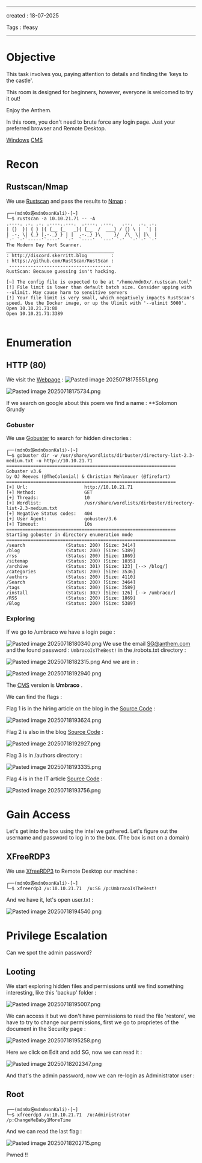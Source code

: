 - - - 
created : 18-07-2025 

Tags : #easy 
- - - 
# Objective

This task involves you, paying attention to details and finding the 'keys to the castle'.

This room is designed for beginners, however, everyone is welcomed to try it out!

Enjoy the Anthem.

In this room, you don't need to brute force any login page. Just your preferred browser and Remote Desktop.

[Windows](../../3%20-%20Tags/Hacking%20Concepts/Windows.md)  [CMS](../../3%20-%20Tags/Hacking%20Concepts/CMS.md)

# Recon

## Rustscan/Nmap

We use [Rustscan](../../3%20-%20Tags/Hacking%20Tools/Rustscan.md) and pass the results to [Nmap](../../3%20-%20Tags/Hacking%20Tools/Nmap.md) :

```
┌──(mdn0x㉿mdn0xonKali)-[~]
└─$ rustscan -a 10.10.21.71 -- -A 
.----. .-. .-. .----..---.  .----. .---.   .--.  .-. .-.
| {}  }| { } |{ {__ {_   _}{ {__  /  ___} / {} \ |  `| |
| .-. \| {_} |.-._} } | |  .-._} }\     }/  /\  \| |\  |
`-' `-'`-----'`----'  `-'  `----'  `---' `-'  `-'`-' `-'
The Modern Day Port Scanner.
________________________________________
: http://discord.skerritt.blog         :
: https://github.com/RustScan/RustScan :
 --------------------------------------
RustScan: Because guessing isn't hacking.

[~] The config file is expected to be at "/home/mdn0x/.rustscan.toml"
[!] File limit is lower than default batch size. Consider upping with --ulimit. May cause harm to sensitive servers
[!] Your file limit is very small, which negatively impacts RustScan's speed. Use the Docker image, or up the Ulimit with '--ulimit 5000'. 
Open 10.10.21.71:80
Open 10.10.21.71:3389


```

# Enumeration

## HTTP (80)

We visit the [Webpage](../../3%20-%20Tags/Hacking%20Concepts/Webpage.md) :
![Pasted image 20250718175551.png](../../2%20-%20Resources/Others/Flameshots/Pasted%20image%2020250718175551.png)

![Pasted image 20250718175734.png](../../2%20-%20Resources/Others/Flameshots/Pasted%20image%2020250718175734.png)

If we search on google about this poem we find a name : **Solomon Grundy

### Gobuster

We use [Gobuster](../../3%20-%20Tags/Hacking%20Tools/Gobuster.md) to search for hidden directories :

```
┌──(mdn0x㉿mdn0xonKali)-[~]
└─$ gobuster dir -w /usr/share/wordlists/dirbuster/directory-list-2.3-medium.txt -u http://10.10.21.71 
===============================================================
Gobuster v3.6
by OJ Reeves (@TheColonial) & Christian Mehlmauer (@firefart)
===============================================================
[+] Url:                     http://10.10.21.71
[+] Method:                  GET
[+] Threads:                 10
[+] Wordlist:                /usr/share/wordlists/dirbuster/directory-list-2.3-medium.txt
[+] Negative Status codes:   404
[+] User Agent:              gobuster/3.6
[+] Timeout:                 10s
===============================================================
Starting gobuster in directory enumeration mode
===============================================================
/search               (Status: 200) [Size: 3414]
/blog                 (Status: 200) [Size: 5389]
/rss                  (Status: 200) [Size: 1869]
/sitemap              (Status: 200) [Size: 1035]
/archive              (Status: 301) [Size: 123] [--> /blog/]
/categories           (Status: 200) [Size: 3536]
/authors              (Status: 200) [Size: 4110]
/Search               (Status: 200) [Size: 3464]
/tags                 (Status: 200) [Size: 3589]
/install              (Status: 302) [Size: 126] [--> /umbraco/]
/RSS                  (Status: 200) [Size: 1869]
/Blog                 (Status: 200) [Size: 5389]

```

### Exploring

If we go to /umbraco we have a login page :

![Pasted image 20250718180340.png](../../2%20-%20Resources/Others/Flameshots/Pasted%20image%2020250718180340.png)
We use the email SG@anthem.com and the found password : `UmbracoIsTheBest!` in the /robots.txt directory :

![Pasted image 20250718182315.png](../../2%20-%20Resources/Others/Flameshots/Pasted%20image%2020250718182315.png)
And we are in :

![Pasted image 20250718192940.png](../../2%20-%20Resources/Others/Flameshots/Pasted%20image%2020250718192940.png)

The [CMS](../../3%20-%20Tags/Hacking%20Concepts/CMS.md) version is **Umbraco** .

We can find the flags :

Flag 1 is in the hiring article on the blog in the [Source Code](../../3%20-%20Tags/Hacking%20Concepts/Source%20Code.md) :

![Pasted image 20250718193624.png](../../2%20-%20Resources/Others/Flameshots/Pasted%20image%2020250718193624.png)

Flag 2 is also in the blog [Source Code](../../3%20-%20Tags/Hacking%20Concepts/Source%20Code.md) :

![Pasted image 20250718192927.png](../../2%20-%20Resources/Others/Flameshots/Pasted%20image%2020250718192927.png)

Flag 3 is in /authors directory :

![Pasted image 20250718193335.png](../../2%20-%20Resources/Others/Flameshots/Pasted%20image%2020250718193335.png)

Flag 4 is in the IT article [Source Code](../../3%20-%20Tags/Hacking%20Concepts/Source%20Code.md) :

![Pasted image 20250718193756.png](../../2%20-%20Resources/Others/Flameshots/Pasted%20image%2020250718193756.png)

# Gain Access

Let's get into the box using the intel we gathered.
Let's figure out the username and password to log in to the box. (The box is not on a domain)

## XFreeRDP3

We use [XfreeRDP3](../../3%20-%20Tags/Hacking%20Tools/XfreeRDP3.md) to Remote Desktop our machine :

```
┌──(mdn0x㉿mdn0xonKali)-[~]
└─$ xfreerdp3 /v:10.10.21.71  /u:SG /p:UmbracoIsTheBest!
```

And we have it, let's open user.txt :

![Pasted image 20250718194540.png](../../2%20-%20Resources/Others/Flameshots/Pasted%20image%2020250718194540.png)

# Privilege Escalation

Can we spot the admin password?

## Looting

We start exploring hidden files and permissions until we find something interesting, like this 'backup' folder :

![Pasted image 20250718195007.png](../../2%20-%20Resources/Others/Flameshots/Pasted%20image%2020250718195007.png)

 We can access it but we don't have permissions to read the file 'restore', we have to try to change our permissions, first we go to proprietes of the document in the Security page :
 
![Pasted image 20250718195258.png](../../2%20-%20Resources/Others/Flameshots/Pasted%20image%2020250718195258.png)

Here we click on Edit and add SG, now we can read it :

![Pasted image 20250718202347.png](../../2%20-%20Resources/Others/Flameshots/Pasted%20image%2020250718202347.png)

And that's the admin password, now we can re-login as Administrator user :

## Root

```
┌──(mdn0x㉿mdn0xonKali)-[~]
└─$ xfreerdp3 /v:10.10.21.71  /u:Administrator /p:ChangeMeBaby1MoreTime

```

And we can read the last flag :

![Pasted image 20250718202715.png](../../2%20-%20Resources/Others/Flameshots/Pasted%20image%2020250718202715.png)

Pwned !!


